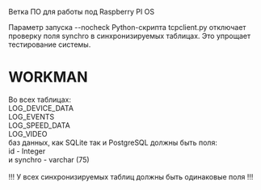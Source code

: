 Ветка ПО для работы под Raspberry PI OS

Параметр запуска --nocheck Python-скрипта tcpclient.py  отключает проверку поля synchro в синхронизируемых таблицах.
Это упрощает тестирование системы.

# WORKMAN
Во всех таблицах:<br>
  LOG_DEVICE_DATA<br>
  LOG_EVENTS<br>
  LOG_SPEED_DATA<br>
  LOG_VIDEO<br>
баз данных, как SQLite так и PostgreSQL должны быть поля:<br>
id - Integer<br>
и synchro - varchar (75)<br>
<br>
!!! У всех синхронизируемых таблиц должны быть одинаковые поля !!!<br>
